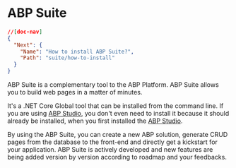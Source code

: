 # ABP Suite

````json
//[doc-nav]
{
  "Next": {
    "Name": "How to install ABP Suite?",
    "Path": "suite/how-to-install"
  }
}
````

ABP Suite is a complementary tool to the ABP Platform. ABP Suite allows you to build web pages in a matter of minutes. 

It's a .NET Core Global tool that can be installed from the command line. If you are using [ABP Studio](../studio/index.md), you don't even need to install it because it should already be installed, when you first installed the [ABP Studio](../studio/index.md).

By using the ABP Suite, you can create a new ABP solution, generate CRUD pages from the database to the front-end and directly get a kickstart for your application. ABP Suite is actively developed and new features are being added version by version according to roadmap and your feedbacks.
